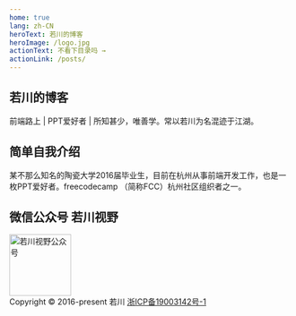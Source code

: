 ```yaml
---
home: true
lang: zh-CN
heroText: 若川的博客
heroImage: /logo.jpg
actionText: 不看下目录吗 →
actionLink: /posts/
---
```

<div class="features">
	<div class="feature">
		<h2>若川的博客</h2>
		<p>前端路上 | PPT爱好者 | 所知甚少，唯善学。常以若川为名混迹于江湖。</p>
	</div>
	<div class="feature"><h2>简单自我介绍</h2> <p>某不那么知名的陶瓷大学2016届毕业生，目前在杭州从事前端开发工作，也是一枚PPT爱好者。freecodecamp （简称FCC）杭州社区组织者之一。</p></div>
	<div class="feature"><h2>微信公众号 若川视野</h2>
	<img src="https://user-gold-cdn.xitu.io/2019/8/8/16c71f0fef59bef8?imageView2/0/w/1280/h/960/format/webp/ignore-error/1" alt="若川视野公众号" width="110px"/></div>
</div>

<div class="footer">
    Copyright © 2016-present 若川 <a href="http://www.beian.miit.gov.cn" target="_blank">浙ICP备19003142号-1</a>
</div>
